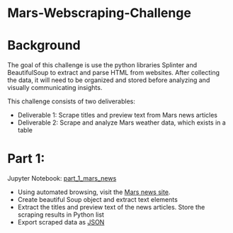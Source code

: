 # Mars-Webscraping-Challenge
# Background
The goal of this challenge is use the python libraries Splinter and BeautifulSoup to extract and parse HTML from websites. After collecting the data, it will need to be organized and stored before analyzing and visually communicating insights.

This challenge consists of two deliverables:
  * Deliverable 1: Scrape titles and preview text from Mars news articles
  * Deliverable 2: Scrape and analyze Mars weather data, which exists in a table
  
# Part 1:
Jupyter Notebook: [part_1_mars_news](https://github.com/StanJohn04/Mars-Webscraping-Challenge/blob/main/MarsData/part_1_mars_news.ipynb)

  * Using automated browsing, visit the [Mars news site](https://static.bc-edx.com/data/web/mars_news/index.html).
  * Create beautiful Soup object and extract text elements
  * Extract the titles and preview text of the news articles. Store the scraping results in Python list
  * Export scraped data as [JSON](https://github.com/StanJohn04/Mars-Webscraping-Challenge/blob/main/MarsData/Resources/mars_news.json)

